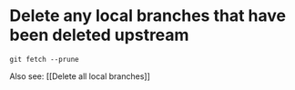 # Delete any local branches that have been deleted upstream

`git fetch --prune`

Also see: [[Delete all local branches]]


